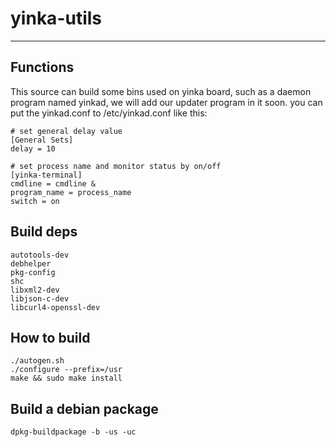 # yinka-utils
---
## Functions 
   This source can build some bins used on yinka board, 
   such as a daemon program named yinkad, we will add our 
   updater program in it soon. you can put the yinkad.conf
   to /etc/yinkad.conf like this:

    # set general delay value
    [General Sets]
    delay = 10

    # set process name and monitor status by on/off
    [yinka-terminal]
    cmdline = cmdline &
    program_name = process_name
    switch = on

## Build deps
    autotools-dev
    debhelper
    pkg-config
    shc
    libxml2-dev
    libjson-c-dev
    libcurl4-openssl-dev

## How to build
    ./autogen.sh
    ./configure --prefix=/usr
    make && sudo make install

## Build a debian package
    dpkg-buildpackage -b -us -uc
